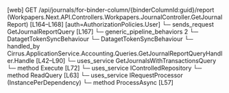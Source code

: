 [web] GET /api/journals/for-binder-column/{binderColumnId:guid}/report  (Workpapers.Next.API.Controllers.Workpapers.JournalController.GetJournalReport)  [L164–L168] [auth=AuthorizationPolicies.User]
  └─ sends_request GetJournalReportQuery [L167]
    └─ generic_pipeline_behaviors 2
      └─ DatagetTokenSyncBehaviour
      └─ DatagetTokenSyncBehaviour
    └─ handled_by Cirrus.ApplicationService.Accounting.Queries.GetJournalReportQueryHandler.Handle [L42–L90]
      └─ uses_service GetJournalsWithTransactionsQuery
        └─ method Execute [L72]
      └─ uses_service IControlledRepository<Dataset>
        └─ method ReadQuery [L63]
      └─ uses_service IRequestProcessor (InstancePerDependency)
        └─ method ProcessAsync [L57]


